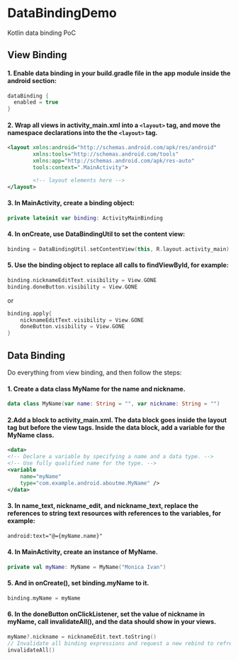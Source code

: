 # DataBindingDemo
Kotlin data binding PoC
## View Binding
#### 1. Enable data binding in your build.gradle file in the app module inside the android section:
```gradle
dataBinding {
  enabled = true
}
```
#### 2. Wrap all views in activity_main.xml into a ```<layout>``` tag, and move the namespace declarations into the the ```<layout>``` tag.
```xml
<layout xmlns:android="http://schemas.android.com/apk/res/android"
        xmlns:tools="http://schemas.android.com/tools"
        xmlns:app="http://schemas.android.com/apk/res-auto"
        tools:context=".MainActivity">

        <!-- layout elements here -->
</layout>
```
#### 3. In MainActivity, create a binding object:
```kotlin
private lateinit var binding: ActivityMainBinding
```
#### 4. In onCreate, use DataBindingUtil to set the content view:
```kotlin
binding = DataBindingUtil.setContentView(this, R.layout.activity_main)
```
#### 5. Use the binding object to replace all calls to findViewById, for example:
```kotlin
binding.nicknameEditText.visibility = View.GONE
binding.doneButton.visibility = View.GONE
```
or
```kotlin
binding.apply{
    nicknameEditText.visibility = View.GONE
    doneButton.visibility = View.GONE
}
```

## Data Binding
Do everything from view binding, and then follow the steps:
#### 1. Create a data class MyName for the name and nickname.
```kotlin
data class MyName(var name: String = "", var nickname: String = "")
```
#### 2.Add a <data> block to activity_main.xml. The data block goes inside the layout tag but before the view tags. Inside the data block, add a variable for the MyName class.
```xml
<data>
<!-- Declare a variable by specifying a name and a data type. -->
<!-- Use fully qualified name for the type. -->
<variable
    name="myName"
    type="com.example.android.aboutme.MyName" />
</data>
```
#### 3. In name_text, nickname_edit, and nickname_text, replace the references to string text resources with references to the variables, for example:
```xml
android:text="@={myName.name}"
```
#### 4. In MainActivity, create an instance of MyName.
```kotlin
private val myName: MyName = MyName("Monica Ivan")
```
#### 5. And in onCreate(), set binding.myName to it.
```kotlin
binding.myName = myName
````
#### 6. In the doneButton onClickListener, set the value of nickname in myName, call invalidateAll(), and the data should show in your views.
```kotlin
myName?.nickname = nicknameEdit.text.toString()
// Invalidate all binding expressions and request a new rebind to refresh UI
invalidateAll()
```
